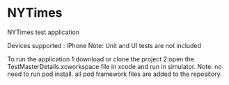 # NYTimes
NYTimes test application

Devices supported : iPhone
Note: Unit and UI tests are not included

To run the application 
1:download or clone the project
2:open the TestMasterDetails.xcworkspace file in xcode and run in simulator.
Note: no need to run pod install. all pod framework files are added to the repository.


